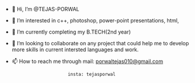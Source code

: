 - 👋 Hi, I’m @TEJAS-PORWAL
- 👀 I’m interested in c++, photoshop, power-point presentations, html, 
- 🌱 I’m currently completing my B.TECH(2nd year) 
- 💞️ I’m looking to collaborate on any project that could help me to develop more skills in current intersted languages and work.
- 📫 How to reach me through mail: porwaltejas010@gmail.com
                           
                           insta: tejasporwal
                        
                           
<!---
TEJAS-PORWAL/TEJAS-PORWAL is a ✨ special ✨ repository because its `README.md` (this file) appears on your GitHub profile.
You can click the Preview link to take a look at your changes.
--->
